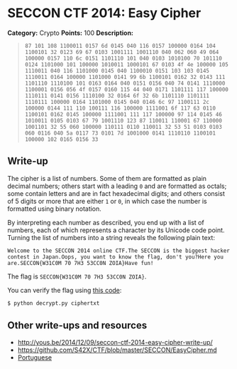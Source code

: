 # SECCON CTF 2014: Easy Cipher

**Category:** Crypto
**Points:** 100
**Description:**

> ```
> 87 101 108 1100011 0157 6d 0145 040 116 0157 100000 0164 104 1100101 32 0123 69 67 0103 1001111 1001110 040 062 060 49 064 100000 0157 110 6c 0151 1101110 101 040 0103 1010100 70 101110 0124 1101000 101 100000 1010011 1000101 67 0103 4f 4e 100000 105 1110011 040 116 1101000 0145 040 1100010 0151 103 103 0145 1110011 0164 100000 1101000 0141 99 6b 1100101 0162 32 0143 111 1101110 1110100 101 0163 0164 040 0151 0156 040 74 0141 1110000 1100001 0156 056 4f 0157 0160 115 44 040 0171 1101111 117 100000 1110111 0141 0156 1110100 32 0164 6f 32 6b 1101110 1101111 1110111 100000 0164 1101000 0145 040 0146 6c 97 1100111 2c 100000 0144 111 110 100111 116 100000 1111001 6f 117 63 0110 1100101 0162 0145 100000 1111001 111 117 100000 97 114 0145 46 1010011 0105 0103 67 79 1001110 123 87 110011 110001 67 110000 1001101 32 55 060 100000 110111 0110 110011 32 53 51 0103 0103 060 0116 040 5a 0117 73 0101 7d 1001000 0141 1110110 1100101 100000 102 0165 0156 33
> ```

## Write-up

The cipher is a list of numbers. Some of them are formatted as plain decimal numbers; others start with a leading `0` and are formatted as octals; some contain letters and are in fact hexadecimal digits; and others consist of 5 digits or more that are either `1` or `0`, in which case the number is formatted using binary notation.

By interpreting each number as described, you end up with a list of numbers, each of which represents a character by its Unicode code point. Turning the list of numbers into a string reveals the following plain text:

```
Welcome to the SECCON 2014 online CTF.The SECCON is the biggest hacker contest in Japan.Oops, you want to know the flag, don't you?Here you are.SECCON{W31C0M 70 7H3 53CC0N ZOIA}Have fun!
```

The flag is `SECCON{W31C0M 70 7H3 53CC0N ZOIA}`.

You can verify the flag using [this code](decrypt.py):

```bash
$ python decrypt.py ciphertxt
```

## Other write-ups and resources

* <http://yous.be/2014/12/09/seccon-ctf-2014-easy-cipher-write-up/>
* <https://github.com/S42X/CTF/blob/master/SECCON/EasyCipher.md>
* [Portuguese](https://ctf-br.org/wiki/seccon/seccon2014/c100-easy-cipher/)
